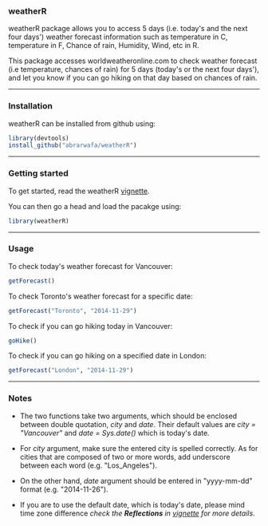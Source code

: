 ### weatherR

weatherR package allows you to access 5 days (i.e. today's and the next four days') weather forecast information such as temperature in C, temperature in F,
Chance of rain, Humidity, Wind, etc in R.

This package accesses worldweatheronline.com to check weather forecast (i.e temperature, chances of rain) for 5 days (today's or the next four days'), and let you know if you can go hiking on that day based on chances of rain.

***

### Installation

weatherR can be installed from github using:

```R
library(devtools)
install_github("abrarwafa/weatherR")
```

***

### Getting started

To get started, read the weatherR [vignette](https://github.com/abrarwafa/weatherR/blob/master/vignettes/overview.md).

You can then go a head and load the pacakge using:

```R
library(weatherR)
```

***

### Usage


To check today's weather forecast for Vancouver:
```R
getForecast()
```
To check Toronto's weather forecast for a specific date:
```R
getForecast("Toronto", "2014-11-29")
```

To check if you can go hiking today in Vancouver:
```R
goHike()
```

To check if you can go hiking on a specified date in London: 
```R
getForecast("London", "2014-11-29")
```

***

### Notes

- The two functions take two arguments, which should be enclosed between double quotation, *city* and *date*. Their default values are *city = "Vancouver"* and *date = Sys.date()* which is today's date. 

- For *city* argument, make sure the entered city is spelled correctly. As for cities that are composed of two or more words, add underscore between each word (e.g. "Los_Angeles").

- On the other hand, *date* argument should be entered in "yyyy-mm-dd" format (e.g. "2014-11-26").

- If you are to use the default date, which is today's date, please mind time zone difference *check the __Reflections__ in [vignette](https://github.com/abrarwafa/weatherR/blob/master/vignettes/overview.md) for more details*.




